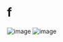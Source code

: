# f

![image](https://github.com/user-attachments/assets/b5ccb028-b28d-4153-9e46-d4a754359be5)
![image](https://github.com/user-attachments/assets/57257f68-02fe-48ef-98d4-c7ceb4a8b3ee)

